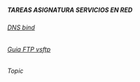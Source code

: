 ##### TAREAS ASIGNATURA SERVICIOS EN RED
###### [DNS bind](docs/dns.md)
###### [Guia FTP vsftp](docs/vsftp.md)
###### Topic
